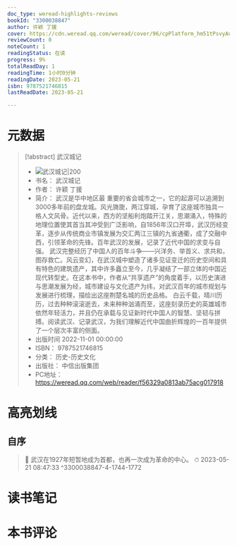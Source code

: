 ```yaml
---
doc_type: weread-highlights-reviews
bookId: "3300038847"
author: 许颖 丁援
cover: https://cdn.weread.qq.com/weread/cover/96/cpPlatform_hm51tPsvyAupW4KjCF3gn9/t7_cpPlatform_hm51tPsvyAupW4KjCF3gn9.jpg
reviewCount: 0
noteCount: 1
readingStatus: 在读
progress: 9%
totalReadDay: 1
readingTime: 1小时0分钟
readingDate: 2023-05-21
isbn: 9787521746815
lastReadDate: 2023-05-21

---
```

# 元数据
> [!abstract] 武汉城记
> - ![ 武汉城记|200](https://cdn.weread.qq.com/weread/cover/96/cpPlatform_hm51tPsvyAupW4KjCF3gn9/t7_cpPlatform_hm51tPsvyAupW4KjCF3gn9.jpg)
> - 书名： 武汉城记
> - 作者： 许颖 丁援
> - 简介： 武汉是华中地区最 重要的省会城市之一，它的起源可以追溯到3000多年前的盘龙城。风光旖旎，两江穿城，孕育了这座城市独具一格人文风骨。近代以来，西方的坚船利炮踏开江关，思潮涌入，特殊的地理位置使其首当其冲受到广泛影响，自1856年汉口开埠，武汉历经变革，逐步从传统商业市镇发展为交汇两江三镇的九省通衢，成了交融中西，引领革命的先锋。百年武汉的发展，记录了近代中国的求变与自强。 武汉完整经历了中国人的百年斗争——兴洋务、举首义、求共和，图存救亡。风云变幻，在武汉城中塑造了诸多见证变迁的历史空间和具有特色的建筑遗产，其中许多矗立至今，几乎凝结了一部立体的中国近现代转型史。在这本书中，作者从“共享遗产”的角度着手，以历史演进与思潮发展为经，城市建设与文化遗产为纬，对武汉百年的城市规划与发展进行梳理，描绘出这座荆楚名城的历史品格。 白云千载，晴川历历，过去种种滚滚逝去，未来种种汹涌而至，这座刻录历史的英雄城市依然年轻活力，并且仍在承载与见证新时代中国人的智慧、坚韧与拼搏。阅读武汉、记录武汉，为我们理解近代中国曲折辉煌的一百年提供了一个层次丰富的侧面。
> - 出版时间 2022-11-01 00:00:00
> - ISBN： 9787521746815
> - 分类： 历史-历史文化
> - 出版社： 中信出版集团
> - PC地址：https://weread.qq.com/web/reader/f56329a0813ab75acg017918

# 高亮划线

## 自序

> 📌 武汉在1927年短暂地成为首都，也再一次成为革命的中心。 
> ⏱ 2023-05-21 08:47:33 ^3300038847-4-1744-1772

# 读书笔记

# 本书评论
